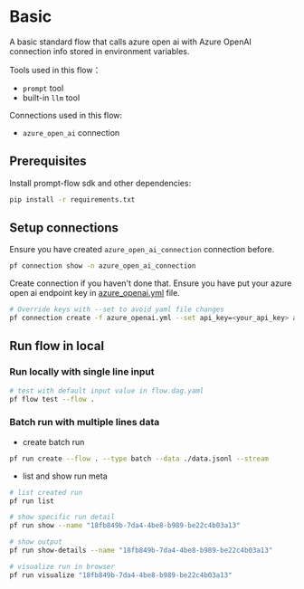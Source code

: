 # Basic
A basic standard flow that calls azure open ai with Azure OpenAI connection info stored in environment variables. 

Tools used in this flow：
- `prompt` tool
- built-in `llm` tool

Connections used in this flow:
- `azure_open_ai` connection

## Prerequisites

Install prompt-flow sdk and other dependencies:
```bash
pip install -r requirements.txt
```

## Setup connections
Ensure you have created `azure_open_ai_connection` connection before.
```bash
pf connection show -n azure_open_ai_connection
```

Create connection if you haven't done that. Ensure you have put your azure open ai endpoint key in [azure_openai.yml](azure_openai.yml) file. 
```bash
# Override keys with --set to avoid yaml file changes
pf connection create -f azure_openai.yml --set api_key=<your_api_key> api_base=<your_api_base>
```

## Run flow in local

### Run locally with single line input

```bash
# test with default input value in flow.dag.yaml
pf flow test --flow .
```

### Batch run with multiple lines data

- create batch run
```bash
pf run create --flow . --type batch --data ./data.jsonl --stream
```

- list and show run meta
```bash
# list created run
pf run list

# show specific run detail
pf run show --name "18fb849b-7da4-4be8-b989-be22c4b03a13"

# show output
pf run show-details --name "18fb849b-7da4-4be8-b989-be22c4b03a13"

# visualize run in browser
pf run visualize "18fb849b-7da4-4be8-b989-be22c4b03a13"
```

